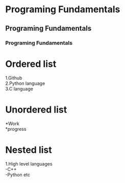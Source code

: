  # Programing Fundamentals
 ## Programing Fundamentals
 ### Programing Fundamentals
 # Ordered list
 1.Github\
 2.Python language\
 3.C language
 # Unordered list 
 *Work\
 *progress
 # Nested list
 1.High level languages\
  -C++\
   -Python etc
   
